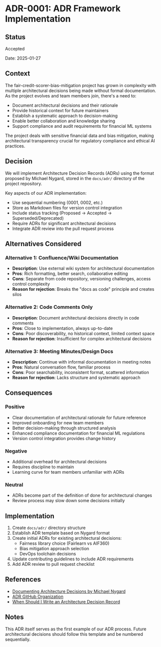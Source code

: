 # ADR-0001: ADR Framework Implementation

## Status

Accepted

Date: 2025-01-27

## Context

The fair-credit-scorer-bias-mitigation project has grown in complexity with multiple architectural decisions being made without formal documentation. As the project evolves and team members join, there's a need to:

- Document architectural decisions and their rationale
- Provide historical context for future maintainers
- Establish a systematic approach to decision-making
- Enable better collaboration and knowledge sharing
- Support compliance and audit requirements for financial ML systems

The project deals with sensitive financial data and bias mitigation, making architectural transparency crucial for regulatory compliance and ethical AI practices.

## Decision

We will implement Architecture Decision Records (ADRs) using the format proposed by Michael Nygard, stored in the `docs/adr/` directory of the project repository.

Key aspects of our ADR implementation:
- Use sequential numbering (0001, 0002, etc.)
- Store as Markdown files for version control integration
- Include status tracking (Proposed → Accepted → Superseded/Deprecated)
- Require ADRs for significant architectural decisions
- Integrate ADR review into the pull request process

## Alternatives Considered

### Alternative 1: Confluence/Wiki Documentation
- **Description**: Use external wiki system for architectural documentation
- **Pros**: Rich formatting, better search, collaborative editing
- **Cons**: Separate from code repository, versioning challenges, access control complexity
- **Reason for rejection**: Breaks the "docs as code" principle and creates silos

### Alternative 2: Code Comments Only
- **Description**: Document architectural decisions directly in code comments
- **Pros**: Close to implementation, always up-to-date
- **Cons**: Poor discoverability, no historical context, limited context space
- **Reason for rejection**: Insufficient for complex architectural decisions

### Alternative 3: Meeting Minutes/Design Docs
- **Description**: Continue with informal documentation in meeting notes
- **Pros**: Natural conversation flow, familiar process
- **Cons**: Poor searchability, inconsistent format, scattered information
- **Reason for rejection**: Lacks structure and systematic approach

## Consequences

### Positive
- Clear documentation of architectural rationale for future reference
- Improved onboarding for new team members
- Better decision-making through structured analysis
- Enhanced compliance documentation for financial ML regulations
- Version control integration provides change history

### Negative
- Additional overhead for architectural decisions
- Requires discipline to maintain
- Learning curve for team members unfamiliar with ADRs

### Neutral
- ADRs become part of the definition of done for architectural changes
- Review process may slow down some decisions initially

## Implementation

1. Create `docs/adr/` directory structure
2. Establish ADR template based on Nygard format
3. Create initial ADRs for existing architectural decisions:
   - Fairness library choice (Fairlearn vs AIF360)
   - Bias mitigation approach selection
   - DevOps toolchain decisions
4. Update contributing guidelines to include ADR requirements
5. Add ADR review to pull request checklist

## References

- [Documenting Architecture Decisions by Michael Nygard](http://thinkrelevance.com/blog/2011/11/15/documenting-architecture-decisions)
- [ADR GitHub Organization](https://adr.github.io/)
- [When Should I Write an Architecture Decision Record](https://engineering.atspotify.com/2020/04/when-should-i-write-an-architecture-decision-record/)

## Notes

This ADR itself serves as the first example of our ADR process. Future architectural decisions should follow this template and be numbered sequentially.